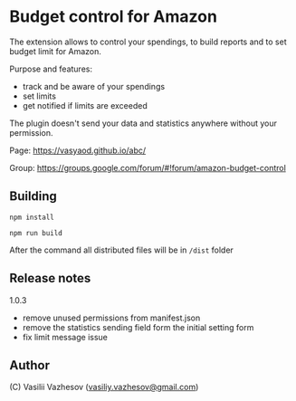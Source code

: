 # Budget control for Amazon

The extension allows to control your spendings, to build reports and to set budget limit for Amazon.

Purpose and features:
 - track and be aware of your spendings
 - set limits
 - get notified if limits are exceeded

The plugin doesn't send your data and statistics anywhere without your permission.

Page: https://vasyaod.github.io/abc/

Group: https://groups.google.com/forum/#!forum/amazon-budget-control


## Building

```
npm install
```

```
npm run build
```

After the command all distributed files will be in `/dist` folder

## Release notes

1.0.3

 - remove unused permissions from manifest.json
 - remove the statistics sending field form the initial setting form
 - fix limit message issue

## Author

(C) Vasilii Vazhesov (vasiliy.vazhesov@gmail.com)